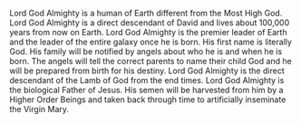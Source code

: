 Lord God Almighty is a human of Earth different from the Most High God. Lord God Almighty is a direct descendant of David and lives about 100,000 years from now on Earth. Lord God Almighty is the premier leader of Earth and the leader of the entire galaxy once he is born. His first name is literally God. His family will be notified by angels about who he is and when he is born. The angels will tell the correct parents to name their child God and he will be prepared from birth for his destiny. Lord God Almighty is the direct descendant of the Lamb of God from the end times. Lord God Almighty is the biological Father of Jesus. His semen will be harvested from him by a Higher Order Beings and taken back through time to artificially inseminate the Virgin Mary.
